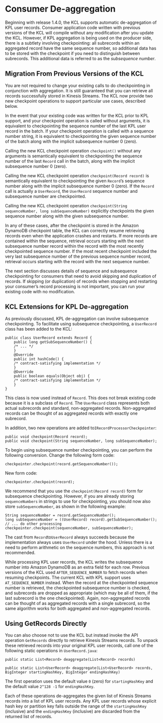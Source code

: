 # Consumer De\-aggregation<a name="kinesis-kpl-consumer-deaggregation"></a>

Beginning with release 1\.4\.0, the KCL supports automatic de\-aggregation of KPL user records\. Consumer application code written with previous versions of the KCL will compile without any modification after you update the KCL\. However, if KPL aggregation is being used on the producer side, there is a subtlety involving checkpointing: all subrecords within an aggregated record have the same sequence number, so additional data has to be stored with the checkpoint if you need to distinguish between subrecords\. This additional data is referred to as the *subsequence number*\.

## Migration From Previous Versions of the KCL<a name="w3ab1c11b7b7c27b5"></a>

You are not required to change your existing calls to do checkpointing in conjunction with aggregation\. It is still guaranteed that you can retrieve all records successfully stored in Kinesis Streams\. The KCL now provide two new checkpoint operations to support particular use cases, described below\.

In the event that your existing code was written for the KCL prior to KPL support, and your checkpoint operation is called without arguments, it is equivalent to checkpointing the sequence number of the last KPL user record in the batch\. If your checkpoint operation is called with a sequence number string, it is equivalent to checkpointing the given sequence number of the batch along with the implicit subsequence number 0 \(zero\)\.

Calling the new KCL checkpoint operation `checkpoint()` without any arguments is semantically equivalent to checkpointing the sequence number of the last `Record` call in the batch, along with the implicit subsequence number 0 \(zero\)\. 

Calling the new KCL checkpoint operation `checkpoint(Record record)` is semantically equivalent to checkpointing the given `Record`’s sequence number along with the implicit subsequence number 0 \(zero\)\. If the `Record` call is actually a `UserRecord`, the `UserRecord` sequence number and subsequence number are checkpointed\. 

Calling the new KCL checkpoint operation `checkpoint(String sequenceNumber, long subSequenceNumber)` explicitly checkpoints the given sequence number along with the given subsequence number\. 

In any of these cases, after the checkpoint is stored in the Amazon DynamoDB checkpoint table, the KCL can correctly resume retrieving records even when the application crashes and restarts\. If more records are contained within the sequence, retrieval occurs starting with the next subsequence number record within the record with the most recently checkpointed sequence number\. If the most recent checkpoint included the very last subsequence number of the previous sequence number record, retrieval occurs starting with the record with the next sequence number\. 

The next section discusses details of sequence and subsequence checkpointing for consumers that need to avoid skipping and duplication of records\. If skipping \(or duplication\) of records when stopping and restarting your consumer’s record processing is not important, you can run your existing code with no modification\.

## KCL Extensions for KPL De\-aggregation<a name="w3ab1c11b7b7c27b7"></a>

As previously discussed, KPL de\-aggregation can involve subsequence checkpointing\. To facilitate using subsequence checkpointing, a `UserRecord` class has been added to the KCL:

```
public class UserRecord extends Record {     
    public long getSubSequenceNumber() {
    /* ... */
    }      
    @Override 
    public int hashCode() {
    /* contract-satisfying implementation */ 
    }      
    @Override 
    public boolean equals(Object obj) {
    /* contract-satisfying implementation */ 
    } 
}
```

This class is now used instead of `Record`\. This does not break existing code because it is a subclass of `Record`\. The `UserRecord` class represents both actual subrecords and standard, non\-aggregated records\. Non\-aggregated records can be thought of as aggregated records with exactly one subrecord\.

In addition, two new operations are added to`IRecordProcessorCheckpointer`:

```
public void checkpoint(Record record); 
public void checkpoint(String sequenceNumber, long subSequenceNumber);
```

To begin using subsequence number checkpointing, you can perform the following conversion\. Change the following form code:

```
checkpointer.checkpoint(record.getSequenceNumber());
```

New form code:

```
checkpointer.checkpoint(record);
```

We recommend that you use the `checkpoint(Record record)` form for subsequence checkpointing\. However, if you are already storing `sequenceNumbers` in strings to use for checkpointing, you should now also store `subSequenceNumber`, as shown in the following example:

```
String sequenceNumber = record.getSequenceNumber(); 
long subSequenceNumber = ((UserRecord) record).getSubSequenceNumber();  // ... do other processing  
checkpointer.checkpoint(sequenceNumber, subSequenceNumber);
```

The cast from `Record`to`UserRecord` always succeeds because the implementation always uses `UserRecord` under the hood\. Unless there is a need to perform arithmetic on the sequence numbers, this approach is not recommended\.

While processing KPL user records, the KCL writes the subsequence number into Amazon DynamoDB as an extra field for each row\. Previous versions of the KCL used `AFTER_SEQUENCE_NUMBER` to fetch records when resuming checkpoints\. The current KCL with KPL support uses `AT_SEQUENCE_NUMBER` instead\. When the record at the checkpointed sequence number is retrieved, the checkpointed subsequence number is checked, and subrecords are dropped as appropriate \(which may be all of them, if the last subrecord is the one checkpointed\)\. Again, non\-aggregated records can be thought of as aggregated records with a single subrecord, so the same algorithm works for both aggregated and non\-aggregated records\.

## Using GetRecords Directly<a name="w3ab1c11b7b7c27b9"></a>

You can also choose not to use the KCL but instead invoke the API operation `GetRecords` directly to retrieve Kinesis Streams records\. To unpack these retrieved records into your original KPL user records, call one of the following static operations in `UserRecord.java`:

```
public static List<Record> deaggregate(List<Record> records)

public static List<UserRecord> deaggregate(List<UserRecord> records, BigInteger startingHashKey, BigInteger endingHashKey)
```

The first operation uses the default value `0` \(zero\) for `startingHashKey` and the default value `2^128 -1` for `endingHashKey`\.

Each of these operations de\-aggregates the given list of Kinesis Streams records into a list of KPL user records\. Any KPL user records whose explicit hash key or partition key falls outside the range of the `startingHashKey` \(inclusive\) and the `endingHashKey` \(inclusive\) are discarded from the returned list of records\.
